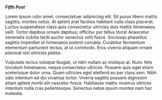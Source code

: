 ***Fifth Post***

Lorem ipsum odor amet, consectetuer adipiscing elit. Sit purus libero mattis sagittis, montes netus. At aptent erat facilisis habitant nulla class placerat. Luctus suspendisse class quis consectetur ultricies duis mattis himenaeos velit. Tortor dapibus ornare dapibus; efficitur per tellus litora! Anascetur venenatis cubilia taciti auctor senectus velit fusce. Sociosqu phasellus sagittis imperdiet ut himenaeos potenti conubia. Curabitur fermentum elementum parturient lectus, at ut commodo. Eros viverra aliquam ornare placerat nisl ultricies platea.

Vulputate lectus volutpat feugiat, ut nibh nullam ac tristique at. Nunc felis tincidunt himenaeos, neque consectetur ultrices. Posuere quis eget etiam scelerisque dolor urna. Quam ultricies eget eleifend eu per class sem. Nibh odio interdum ad dui vivamus tortor. Viverra sagittis posuere dignissim etiam aptent morbi elit nascetur fusce. Habitasse mattis vivamus ultrices interdum nulla cras pellentesque. Senectus netus ipsum montes nam hac molestie.
